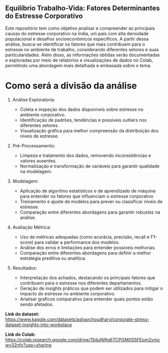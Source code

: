 ## **Equilíbrio Trabalho-Vida: Fatores Determinantes do Estresse Corporativo**

Este repositório tem como objetivo analisar e compreender as principais causas do estresse corporativo na Índia, um país com alta densidade populacional e desafios socioeconômicos específicos. A partir dessa análise, busca-se identificar os fatores que mais contribuem para o estresse no ambiente de trabalho, considerando diferentes setores e suas particularidades. Além disso, as informações obtidas serão documentadas e exploradas por meio de relatórios e visualizações de dados no Colab, permitindo uma abordagem mais detalhada e embasada sobre o tema.

# **Como será a divisão da análise**

1. Análise Exploratoria:
   * Coleta e inspeção dos dados disponíveis sobre estresse no ambiente corporativo.
   * Identificação de padrões, tendências e possíveis outliers nos diferentes setores.
   * Visualização gráfica para melhor compreensão da distribuição dos níveis de estresse.
     
2. Pré-Processamento:
   * Limpeza e tratamento dos dados, removendo inconsistências e valores ausentes.
   * Normalização e transformação de variáveis para garantir qualidade na modelagem.
     
3. Modelagem:
   * Aplicação de algoritmo estatísticos e de aprendizado de máquina para entender os fatores que influenciam o estresse corporativo
   * Treinamento e ajuste de modelos para prever ou classificar níveis de estresse.
   * Comparação entre diferentes abordagens para garantir robustez na análise.

4. Avaliação Métrica:
   * Uso de métricas adequadas (como acurácia, precisão, recall e F1-score) para validar a performance dos modelos.
   * Análise dos erros e limitações para entender possíveis melhorias.
   * Comparação entre diferentes abordagens para definir a melhor estratégia preditiva ou analítica.

5. Resultados:
   * Interpretação dos achados, destacando os principais fatores que contribuem para o estresse nos diferentes departamentos.
   * Geração de insights práticos que podem ser utilizados para mitigar o impacto do estresse no ambiente corporativo.
   * Analisar graficos comparativo para entender quais pontos estão sendo afetados.
  
**Link do dataset:** https://www.kaggle.com/datasets/ashaychoudhary/corporate-stress-dataset-insights-into-workplace

**Link do Colab:** https://colab.research.google.com/drive/15duNjftg6TCPGM0S5FEpm2ymcwv32nfx?usp=sharing
